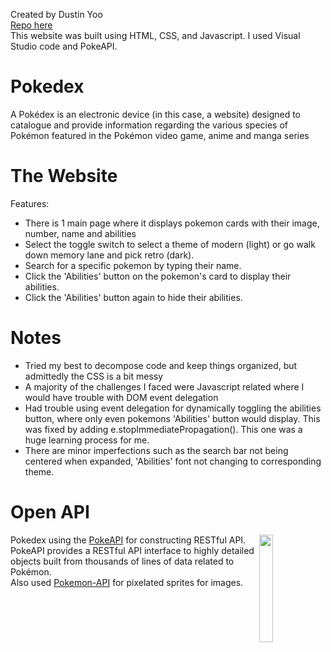 Created by Dustin Yoo
<br>
[Repo here](https://github.com/dusyoo/Pokedex)
<br>
This website was built using HTML, CSS, and Javascript. I used Visual Studio code and PokeAPI.

# Pokedex

A Pokédex is an electronic device (in this case, a website) designed to catalogue and provide information regarding the various species of Pokémon featured in the Pokémon video game, anime and manga series

# The Website

Features:

- There is 1 main page where it displays pokemon cards with their image, number, name and abilities
- Select the toggle switch to select a theme of modern (light) or go walk down memory lane and pick retro (dark).
- Search for a specific pokemon by typing their name.
- Click the 'Abilities' button on the pokemon's card to display their abilities.
- Click the 'Abilities' button again to hide their abilities.

# Notes

- Tried my best to decompose code and keep things organized, but admittedly the CSS is a bit messy
- A majority of the challenges I faced were Javascript related where I would have trouble with DOM event delegation
- Had trouble using event delegation for dynamically toggling the abilities button, where only even pokemons 'Abilities' button would display. This was fixed by adding e.stopImmediatePropagation(). This one was a huge learning process for me.
- There are minor imperfections such as the search bar not being centered when expanded, 'Abilities' font not changing to corresponding theme.

# Open API

<img src="https://user-images.githubusercontent.com/24237865/83422649-d1b1d980-a464-11ea-8c91-a24fdf89cd6b.png" align="right" width="21%"/>

Pokedex using the [PokeAPI](https://pokeapi.co/) for constructing RESTful API.
<br>
PokeAPI provides a RESTful API interface to highly detailed objects built from thousands of lines of data related to Pokémon.
<br>
Also used [Pokemon-API](https://purukitto.github.io/pokemon-api/) for pixelated sprites for images.
